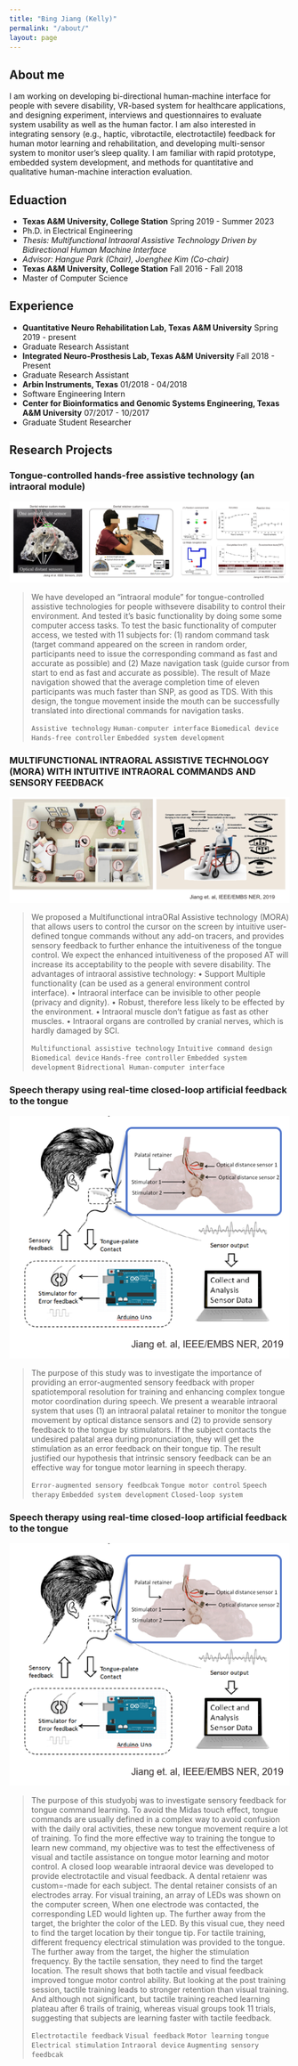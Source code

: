 ```yaml
---
title: "Bing Jiang (Kelly)"
permalink: "/about/"
layout: page
---
```


## About me

I am working on developing bi-directional human-machine interface for people with severe disability, VR-based system for healthcare applications, and designing experiment, interviews and questionnaires to evaluate system usability as well as the human factor. I am also interested in integrating sensory (e.g., haptic, vibrotactile, electrotactile) feedback for human motor learning and rehabilitation, and developing multi-sensor system to monitor user’s sleep quality. I am familiar with rapid prototype, embedded system development, and methods for quantitative and qualitative human-machine interaction evaluation.

## Eduaction

- **Texas A&M University, College Station**        Spring 2019 - Summer 2023
- Ph.D. in Electrical Engineering
- *Thesis: Multifunctional Intraoral Assistive Technology Driven by Bidirectional Human Machine Interface* 
- *Advisor: Hangue Park (Chair), Joenghee Kim (Co-chair)*
- **Texas A&M University, College Station**			Fall 2016 - Fall 2018
- Master of Computer Science	


## Experience

- **Quantitative Neuro Rehabilitation Lab, Texas A&M University**    	 			Spring 2019 - present
- Graduate Research Assistant
- **Integrated Neuro-Prosthesis Lab, Texas A&M University**   	  		 			   Fall 2018 - Present
- Graduate Research Assistant
- **Arbin Instruments, Texas**										    			                           01/2018 - 04/2018
- Software Engineering Intern
- **Center for Bioinformatics and Genomic Systems Engineering, Texas A&M University**		07/2017 - 10/2017
- Graduate Student Researcher 

## Research Projects

### Tongue-controlled hands-free assistive technology (an intraoral module)
> 
![image](1_MORA.png)
> 
> We have developed an “intraoral module” for tongue-controlled assistive technologies for people withsevere disability to control their environment. And tested it’s basic functionality by doing some some computer access tasks.
> To test the basic functionality of computer access, we tested with 11 subjects for: (1) random command task (target command appeared on the screen in random order, participants need to issue the corresponding command as fast and accurate as possible) and (2) Maze navigation task (guide cursor from start to end as fast and accurate as possible). The result of Maze navigation showed that the average completion time of eleven participants was much faster than SNP, as good as TDS. With this design, the tongue movement inside the mouth can be successfully translated into directional commands for navigation tasks.
> 
> `Assistive technology` `Human-computer interface` `Biomedical device` `Hands-free controller` `Embedded system development`
>
### MULTIFUNCTIONAL INTRAORAL ASSISTIVE TECHNOLOGY (MORA) WITH INTUITIVE INTRAORAL COMMANDS AND SENSORY FEEDBACK
> 
![image](assets/2_MORA.PNG)
> 
> We proposed a Multifunctional intraORal Assistive technology (MORA) that allows users to control the cursor on the screen by intuitive user-defined tongue commands
without any add-on tracers, and provides sensory feedback to further enhance the intuitiveness of the tongue control. We expect the enhanced intuitiveness of the
proposed AT will increase its acceptability to the people with severe disability. 
The advantages of intraoral assistive technology:
  • Support Multiple functionality (can be used as a general environment control interface).
  • Intraoral interface can be invisible to other people (privacy and dignity).
  • Robust, therefore less likely to be effected by the environment.
  • Intraoral muscle don’t fatigue as fast as other muscles.
  • Intraoral organs are controlled by cranial nerves, which is hardly damaged by SCI.
> 
> `Multifunctional assistive technology` `Intuitive command design`  `Biomedical device` `Hands-free controller` `Embedded system development` `Bidrectional Human-computer interface`
>
### Speech therapy using real-time closed-loop artificial feedback to the tongue 
> 
![image](assets/Speech_therapy.PNG)
> 
> The purpose of this study was to investigate the importance of providing an error-augmented sensory feedback with proper spatiotemporal resolution for training and enhancing complex tongue motor coordination during speech. We present a wearable intraoral system that uses (1) an intraoral palatal retainer to monitor the tongue movement by optical distance sensors and (2) to provide sensory feedback to the tongue by stimulators. If the subject contacts the undesired palatal area during pronunciation, they will get the stimulation as an error feedback on their tongue tip. The result justified our hypothesis that intrinsic sensory feedback can be an effective way for tongue motor learning in speech therapy.
> 
> `Error-augmented sensory feedbcak` `Tongue motor control` `Speech therapy` `Embedded system development` `Closed-loop system`
>
### Speech therapy using real-time closed-loop artificial feedback to the tongue 
> 
![image](assets/Speech_therapy.PNG)
> 
> The purpose of this studyobj was to investigate sensory feedback for tongue command learning. To avoid the Midas touch effect, tongue commands are usually defined in a complex way to avoid confusion with the daily oral activities, these new tongue movement require a lot of training. To find the more effective way to training the tongue to learn new command, my objective was to test the effectiveness of visual and tactile assistance on tongue motor learning and motor control. A closed loop wearable intraoral device was developed to provide electrotactile and visual feedback. A dental retaienr was custom=-made for each subject. The dental retainer consists of an electrodes array. 
> For visual training, an array of LEDs was shown on the computer screen, When one electrode was contacted, the corresponding LED would lighten up. The further away from the target, the brighter the color of the LED. By this visual cue, they need to find the target location by their tongue tip. For tactile training, different frequency electrical stimulation was provided to the tongue. The further away from the target, the higher the stimulation frequency. By the tactile sensation, they need to find the target location.
> The result shows that both tactile and visual feedback improved tongue motor control ability. But looking at the post training session, tactile training leads to stronger retention than visual training. And although not significant, but tactile training reached learning plateau after 6 trails of trainig, whereas visual groups took 11 trials, suggesting that subjects are learning faster with tactile feedback.
> 
> `Electrotactile feedback` `Visual feedback` `Motor learning` `tongue` `Electrical stimulation` `Intraoral device` `Augmenting sensory feedbcak` 
>

